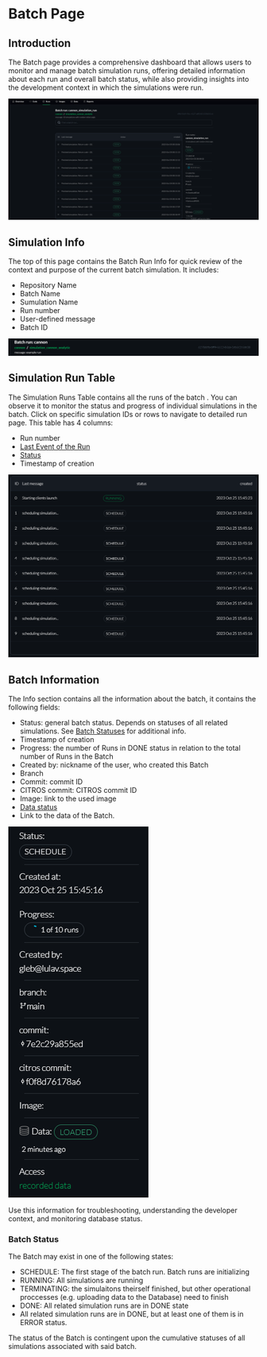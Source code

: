 # Batch Page

## Introduction
The Batch page provides a comprehensive dashboard that allows users to monitor and manage batch simulation runs, offering detailed information about each run and overall batch status, while also providing insights into the development context in which the simulations were run.

![png](img/batch0.png "Batch page overview")

## Simulation Info

The top of this page contains the Batch Run Info for quick review of the context and purpose of the current batch simulation. It includes:
* Repository Name
* Batch Name
* Sumulation Name
* Run number
* User-defined message
* Batch ID

![png](img/batch1.png "Simulation Info")

## Simulation Run Table

The Simulation Runs Table contains all the runs of the batch . You can observe it to monitor the status and progress of individual simulations in the batch. Click on specific simulation IDs or rows to navigate to detailed run page. This table has 4 columns:

* Run number
* [Last Event of the Run](https://citros.io/doc/docs/simulations/sim_run_page)
* [Status](https://citros.io/doc/docs/simulations/sim_runs_page)
* Timestamp of creation

![png](img/batch2.png "Simulation Run Table")

## Batch Information

The Info section contains all the information about the batch, it contains the following fields:

* Status: general batch status. Depends on statuses of all related simulations. See [Batch Statuses](#batch-status) for additional info.
* Timestamp of creation
* Progress: the number of Runs in DONE status in relation to the total number of Runs in the Batch
* Created by: nickname of the user, who created this Batch
* Branch
* Commit: commit ID
* CITROS commit: CITROS commit ID
* Image: link to the used image
* [Data status](https://citros.io/doc/docs/simulations/sim_runs_page)
* Link to the data of the Batch.

![png](img/batch3.png "Batch Information")

Use this information for troubleshooting, understanding the developer context, and monitoring database status.

### Batch Status

The Batch may exist in one of the following states: 
* SCHEDULE: The first stage of the batch run. Batch runs are initializing
* RUNNING: All simulations are running
* TERMINATING: the simulaitons theirself finished, but other operational proccesses (e.g. uploading data to the Database) need to finish
* DONE: All related simulation runs are in DONE state
* All related simulation runs are in DONE, but at least one of them is in ERROR status.

The status of the Batch is contingent upon the cumulative statuses of all simulations associated with said batch.